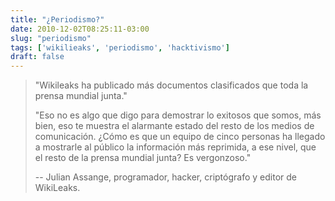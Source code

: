 ```yaml
---
title: "¿Periodismo?"
date: 2010-12-02T08:25:11-03:00
slug: "periodismo"
tags: ['wikilieaks', 'periodismo', 'hacktivismo']
draft: false
---
```

 
> "Wikileaks ha publicado más documentos clasificados que toda la
> prensa mundial junta."
>
> "Eso no es algo que digo para demostrar lo exitosos que somos, más
> bien, eso te muestra el alarmante estado del resto de los medios de
> comunicación. ¿Cómo es que un equipo de cinco personas ha llegado a
> mostrarle al público la información más reprimida, a ese nivel, que el
> resto de la prensa mundial junta? Es vergonzoso."
>
> -- Julian Assange, programador, hacker, criptógrafo y editor de
> WikiLeaks.

